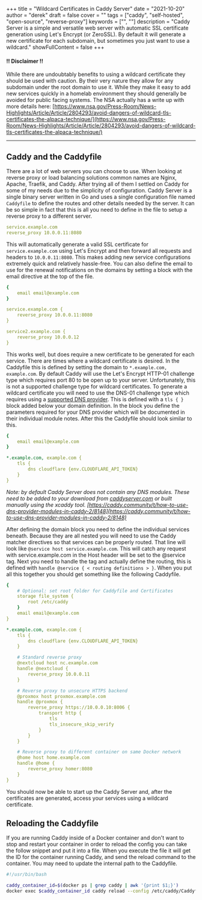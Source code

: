+++
title = "Wildcard Certificates in Caddy Server"
date = "2021-10-20"
author = "derek"
draft = false
cover = ""
tags = ["caddy", "self-hosted", "open-source", "reverse-proxy"]
keywords = ["", ""]
description = "Caddy Server is a simple and versatile web server with automatic SSL certificate generation using Let's Encrypt (or ZeroSSL). By default it will generate a new certificate for each subdomain, but sometimes you just want to use a wildcard."
showFullContent = false
+++

#### !! Disclaimer !!

While there are undoubtably benefits to using a wildcard certificate they should be used with caution. By their very nature they allow for any subdomain under the root domain to use it. While they make it easy to add new services quickly in a homelab environment they should generally be avoided for public facing systems. The NSA actually has a write up with more details here: [https://www.nsa.gov/Press-Room/News-Highlights/Article/Article/2804293/avoid-dangers-of-wildcard-tls-certificates-the-alpaca-technique/](https://www.nsa.gov/Press-Room/News-Highlights/Article/Article/2804293/avoid-dangers-of-wildcard-tls-certificates-the-alpaca-technique/)

---

## Caddy and the Caddyfile

There are a lot of web servers you can choose to use. When looking at reverse proxy or load balancing solutions common names are Nginx, Apache, Traefik, and Caddy. After trying all of them I settled on Caddy for some of my needs due to the simplicity of configuration. Caddy Server is a single binary server written in Go and uses a single configuration file named `Caddyfile` to define the routes and other details needed by the server. It can be so simple in fact that this is all you need to define in the file to setup a reverse proxy to a different server.

```yaml
service.example.com
reverse_proxy 10.0.0.11:8080
```

This will automatically generate a valid SSL certificate for `service.example.com` using Let's Encrypt and then forward all requests and headers to `10.0.0.11:8080`. This makes adding new service configurations extremely quick and relatively hassle-free. You can also define the email to use for the renewal notifications on the domains by setting a block with the email directive at the top of the file. 

```yaml
{
	email email@example.com
}

service.example.com {
	reverse_proxy 10.0.0.11:8080
}

service2.example.com {
	reverse_proxy 10.0.0.12
}
```

This works well, but does require a new certificate to be generated for each service. There are times where a wildcard certificate is desired. In the Caddyfile this is defined by setting the domain to `*.example.com, example.com`. By default Caddy will use the Let's Encrypt HTTP-01 challenge type which requires port 80 to be open up to your server. Unfortunately, this is not a supported challenge type for wildcard certificates. To generate a wildcard certificate you will need to use the DNS-01 challenge type which requires using a [supported DNS provider](https://community.letsencrypt.org/t/dns-providers-who-easily-integrate-with-lets-encrypt-dns-validation/86438). This is defined with a `tls { }` block added below your domain definition. In the block you define the parameters required for your DNS provider which will be documented in their individual module notes. After this the Caddyfile should look similar to this.

```yaml
{
	email email@example.com
}

*.example.com, example.com {
	tls {
		dns cloudflare {env.CLOUDFLARE_API_TOKEN}
	}
}
```

*Note: by default Caddy Server does not contain any DNS modules. These need to be added to your download from [caddyserver.com](https://caddyserver.com) or built manually using the xcaddy tool. [https://caddy.community/t/how-to-use-dns-provider-modules-in-caddy-2/8148](https://caddy.community/t/how-to-use-dns-provider-modules-in-caddy-2/8148)*

After defining the domain block you need to define the individual services beneath. Because they are all nested you will need to use the Caddy matcher directives so that services can be properly routed. That line will look like `@service host service.example.com`. This will catch any request with service.example.com in the Host header will be set to the @service tag. Next you need to handle the tag and actually define the routing, this is defined with `handle @service { < routing definitions > }`. When you put all this together you should get something like the following Caddyfile.

```yaml
{
	# Optional: set root folder for Caddyfile and Certificates
	storage file_system {
		root /etc/caddy
	}
	email email@example.com
}

*.example.com, example.com {
	tls {
		dns cloudflare {env.CLOUDFLARE_API_TOKEN}
	}

	# Standard reverse proxy
	@nextcloud host nc.example.com
	handle @nextcloud {
		reverse_proxy 10.0.0.11
	}

	# Reverse proxy to unsecure HTTPS backend
	@proxmox host proxmox.example.com
	handle @proxmox {
		reverse_proxy https://10.0.0.10:8006 {
			transport http {
				tls
				tls_insecure_skip_verify
			}
		}
	}

	# Reverse proxy to different container on same Docker network
	@home host home.example.com
	handle @home {
		reverse_proxy homer:8080
	}
}
```

You should now be able to start up the Caddy Server and, after the certificates are generated, access your services using a wildcard certificate.

## Reloading the Caddyfile

If you are running Caddy inside of a Docker container and don't want to stop and restart your container in order to reload the config you can take the follow snippet and put it into a file. When you execute the file it will get the ID for the container running Caddy, and send the reload command to the container. You may need to update the internal path to the Caddyfile.

```bash
#!/usr/bin/bash

caddy_container_id=$(docker ps | grep caddy | awk '{print $1;}')
docker exec $caddy_container_id caddy reload --config /etc/caddy/Caddyfile --adapter caddyfile
```




